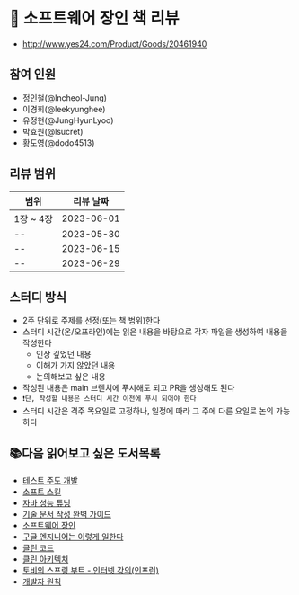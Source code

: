 # 📖 소프트웨어 장인 책 리뷰

- http://www.yes24.com/Product/Goods/20461940

## 참여 인원

- 정인철(@Incheol-Jung)
- 이경희(@leekyunghee)
- 유정현(@JungHyunLyoo)
- 박효원(@lsucret)
- 황도영(@dodo4513)

## 리뷰 범위

| 범위 | 리뷰 날짜 |
| -- | -- |
| 1장 ~ 4장 | 2023-06-01 |
| -- | 2023-05-30 |
| -- | 2023-06-15 |
| -- | 2023-06-29 |

## 스터디 방식

- 2주 단위로 주제를 선정(또는 책 범위)한다
- 스터디 시간(온/오프라인)에는 읽은 내용을 바탕으로 각자 파일을 생성하여 내용을 작성한다
  - 인상 깊었던 내용
  - 이해가 가지 않았던 내용
  - 논의해보고 싶은 내용
- 작성된 내용은 main 브렌치에 푸시해도 되고 PR을 생성해도 된다
- `❗️단, 작성할 내용은 스터디 시간 이전에 푸시 되어야 한다`
- 스터디 시간은 격주 목요일로 고정하나, 일정에 따라 그 주에 다른 요일로 논의 가능하다

## 📚다음 읽어보고 싶은 도서목록

- [테스트 주도 개발](http://www.yes24.com/Product/Goods/12246033)
- [소프트 스킬](http://www.yes24.com/Product/Goods/111096733)
- [자바 성능 튜닝](http://www.yes24.com/Product/Goods/24848833)
- [기술 문서 작성 완벽 가이드](http://m.yes24.com/Goods/Detail/118266847)
- [소프트웨어 장인](http://www.yes24.com/Product/Goods/20461940)
- [구글 엔지니어는 이렇게 일한다](http://www.yes24.com/Product/Goods/109182479)
- [클린 코드](http://www.yes24.com/Product/Goods/11681152)
- [클린 아키텍처](http://www.yes24.com/Product/Goods/77283734)
- [토비의 스프링 부트 - 인터넷 강의(인프런)](https://www.inflearn.com/course/%ED%86%A0%EB%B9%84-%EC%8A%A4%ED%94%84%EB%A7%81%EB%B6%80%ED%8A%B8-%EC%9D%B4%ED%95%B4%EC%99%80%EC%9B%90%EB%A6%AC)
- [개발자 원칙](http://www.yes24.com/Product/Goods/115852769)
